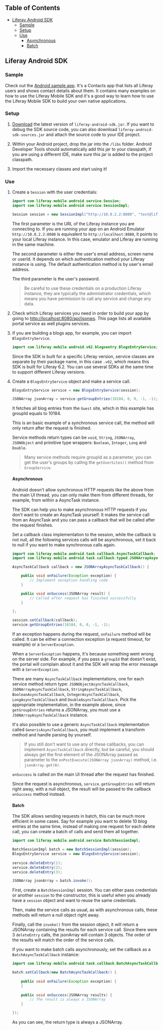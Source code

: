 ## Table of Contents

* [Liferay Android SDK](#liferay-android-sdk)
	* [Sample](#sample)
	* [Setup](#setup)
	* [Use](#use)
		* [Asynchronous](#asynchronous)
		* [Batch](#batch)

## Liferay Android SDK

### Sample

Check out the [Android sample app](https://github.com/brunofarache/liferay-mobile-sdk-sample-android). It's a Contacts app that lists all Liferay users and shows contact details about them. It contains many examples on how to use the Liferay Mobile SDK and it's a good way to learn how to use the Liferay Mobile SDK to build your own native applications.

### Setup

1. [Download](https://github.com/brunofarache/liferay-mobile-sdk/releases/) the latest version of `liferay-android-sdk.jar`. If you want to debug the SDK source code, you can also download `liferay-android-sdk-sources.jar` and attach the source code to your IDE project.

2. Within your Android project, drop the jar into the `/libs` folder. Android Developer Tools should automatically add this jar to your classpath, if you are using a different IDE, make sure this jar is added to the project classpath.

3. Import the necessary classes and start using it!

### Use

1. Create a `Session` with the user credentials:

	```java
	import com.liferay.mobile.android.service.Session;
	import com.liferay.mobile.android.service.SessionImpl;
	
	Session session = new SessionImpl("http://10.0.2.2:8080", "test@liferay.com", "test");
	```

	The first parameter is the URL of the Liferay instance you are connecting to. If you are running your app on an Android Emulator `http://10.0.2.2:8080` is equivalent to `http://localhost:8080`, it points to your local Liferay instance. In this case, emulator and Liferay are running in the same machine.

	The second parameter is either the user's email address, screen name or userId. It depends on which authentication method your Liferay instance is using. The default authentication method is by user's email address.

	The third parameter is the user's password.

	> Be careful to use these credentials on a production Liferay instance, they are typically the administrator credentials, which means you have permission to call any service and change any data.


2. Check which Liferay services you need in order to build your app by going to [http://localhost:8080/api/jsonws](http://localhost:8080/api/jsonws). This page lists all available portal service as well plugins services.


3. If you are building a blogs app, for example, you can import `BlogsEntryService`.

	```java
	import com.liferay.mobile.android.v62.blogsentry.BlogsEntryService;
	```

	Since the SDK is built for a specific Liferay version, service classes are separate by their package name, in this case `.v62`, which means this SDK is built for Liferay 6.2. You can use several SDKs at the same time to support different Liferay versions.

4. Create a `BlogsEntryService` object and make a service call.

	```java
	BlogsEntryService service = new BlogsEntryService(session);

	JSONArray jsonArray = service.getGroupEntries(10184, 0, 0, -1, -1);
	```
	
	It fetches all blog entries from the `Guest` site, which in this example has groupId equals to 10184.
	
	This is an basic example of a synchronous service call, the method will only return after the request is finished.
	
	Service methods return types can be `void`, `String`, `JSONArray`, `JSONObject` and primitive type wrappers: `Boolean`, `Integer`, `Long` and `Double`.

	> Many service methods require groupId as a parameter, you can get the user's groups by calling the `getUserSites()` method from `GroupService`.

	#### Asynchronous
	
	Android doesn't allow synchronous HTTP requests like the above from the main UI thread, you can only make them from different threads, for example, from within a AsyncTask instance.
	
	The SDK can help you to make asynchronous HTTP requests if you don't want to create an AsyncTask yourself. It makes the service call from an AsyncTask and you can pass a callback that will be called after the request finishes.
	
	Set a callback class implementation to the session, while the callback is not null, all the following services calls will be asynchronous, set it back to null if you want to make synchronous calls again.
	
	```java
	import com.liferay.mobile.android.task.callback.AsyncTaskCallback;
	import com.liferay.mobile.android.task.callback.typed.JSONArrayAsyncTaskCallback;
	
	AsyncTaskCallback callback = new JSONArrayAsyncTaskCallback() {
	
		public void onFailure(Exception exception) {
			// Implement exception handling code
		}

		public void onSuccess(JSONArray result) {
			// Called after request has finished successfully
		}
	
	};
	
	session.setCallback(callback);
	service.getGroupEntries(10184, 0, 0, -1, -1);
	```
	
	If an exception happens during the request, `onFailure` method will be called. It can be either a connection exception (a request timeout, for example) or a `ServerException`.
	
	When a `ServerException` happens, it's because something went wrong on the server side. For example, if you pass a `groupId` that doesn't exist, the portal will complain about it and the SDK will wrap the error message with a `ServerException`.
	
	There are many `AsyncTaskCallback` implementations, one for each service method return type: `JSONObjectAsyncTaskCallback`, `JSONArrayAsyncTaskCallback`, `StringAsyncTaskCallback`, `BooleanAsyncTaskCallback`, `IntegerAsyncTaskCallback`, `LongAsyncTaskCallback` and `DoubleAsyncTaskCallback`. Pick the appropriate implementation, in the example above, since `getGroupEntries` returns a JSONArray, you must use a `JSONArrayAsyncTaskCallback` instance.
	
	It's also possible to use a generic `AsyncTaskCallback` implementation called `GenericAsyncTaskCallback`, you must implement a transform method and handle parsing by yourself.
	
	> If you still don't want to use any of these callbacks, you can implement `AsyncTaskCallback` directly, but be careful, you should always get the first element of the JSONArray passed as parameter to the `onPostExecute(JSONArray jsonArray)` method, i.e. `jsonArray.get(0)`.
	
	`onSuccess` is called on the main UI thread after the request has finished.
	
	Since the request is asynchronous, `service.getGroupEntries` will return right away, with a null object, the result will be passed to the callback `onSuccess` method instead.
	
	#### Batch
	
	The SDK allows sending requests in batch, this can be much more efficient in some cases. Say for example you want to delete 10 blog entries at the same time, instead of making one request for each delete call, you can create a batch of calls and send them all together.
	
	```java
	import com.liferay.mobile.android.service.BatchSessionImpl;

	BatchSessionImpl batch = new BatchSessionImpl(session);
	BlogsEntryService service = new BlogsEntryService(session);
		
	service.deleteEntry(1);
	service.deleteEntry(2);
	service.deleteEntry(3);
	
	JSONArray jsonArray = batch.invoke();
	```
	
	First, create a `BatchSessionImpl` session. You can either pass credentials or another `session` to the constructor, this is useful when you already have a `session` object and want to reuse the same credentials.
	
	Then, make the service calls as usual, as with asynchronous calls, these methods will return a null object right away.
	
	Finally, call the `invoke()` from the session object, it will return a JSONArray containing the results for each service call. Since there were 3 `deleteEntry` calls, the jsonArray will contain 3 objects. The order of the results will match the order of the service calls.
	
	If you want to make batch calls asynchronously, set the callback as a `BatchAsyncTaskCallback` instance:
	
	```java
	import com.liferay.mobile.android.task.callback.BatchAsyncTaskCallback;

	batch.setCallback(new BatchAsyncTaskCallback() {
			
		public void onFailure(Exception exception) {
		}
		
		public void onSuccess(JSONArray results) {
			// The result is always a JSONArray 
		}

	});
	```

	As you can see, the return type is always a JSONArray.